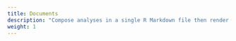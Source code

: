 ```yaml
---
title: Documents
description: "Compose analyses in a single R Markdown file then render to a polished, shareable output in a variety of formats."
weight: 1
---
```




